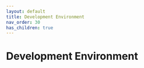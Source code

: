 ```yaml
---
layout: default
title: Development Environment
nav_order: 30
has_children: true
---
```


# Development Environment
